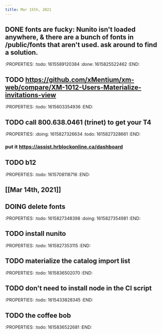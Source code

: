 ```yaml
---
title: Mar 15th, 2021
---
```


## DONE fonts are fucky: Nunito isn't loaded anywhere, & there are a bunch of fonts in /public/fonts that aren't used. ask around to find a solution.
:PROPERTIES:
:todo: 1615589120384
:done: 1615825522462
:END:
## TODO https://github.com/xMentium/xm-web/compare/XM-1012-Users-Materialize-invitations-view
:PROPERTIES:
:todo: 1615603354936
:END:
## TODO call 800.638.0461 (trinet) to get your T4
:PROPERTIES:
:doing: 1615827326634
:todo: 1615827328661
:END:
### put it https://assist.hrblockonline.ca/dashboard
## TODO b12
:PROPERTIES:
:todo: 1615708118716
:END:
## [[Mar 14th, 2021]]
## DOING delete fonts
:PROPERTIES:
:todo: 1615827348398
:doing: 1615827354981
:END:
## TODO install nunito
:PROPERTIES:
:todo: 1615827353115
:END:
## TODO materialize the catalog import list
:PROPERTIES:
:todo: 1615836502070
:END:
## TODO don't need to install node in the CI script
:PROPERTIES:
:todo: 1615433828345
:END:
## TODO the coffee bob
:PROPERTIES:
:todo: 1615836522681
:END:
